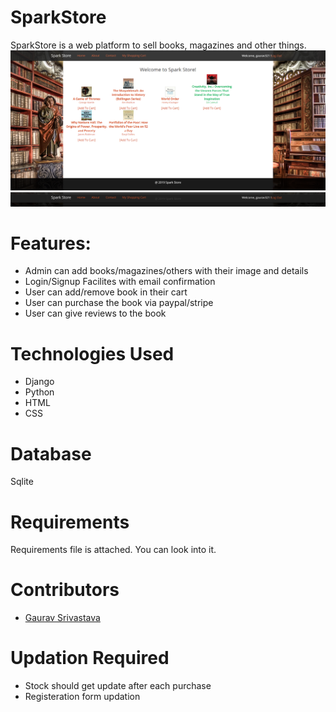 # SparkStore
SparkStore is a web platform to sell books, magazines and other things.
<img src="https://github.com/gaurav3210/SparkStore/blob/master/scrnli_7_14_2019_4-04-48%20PM.png">
<img src="https://github.com/gaurav3210/SparkStore/blob/master/scrnli_7_14_2019_4-09-45%20PM.png">
<h1>Features:</h1>
<ul>
  <li>Admin can add books/magazines/others with their image and details</li>
  <li>Login/Signup Facilites with email confirmation</li>
  <li>User can add/remove book in their cart</li>
  <li>User can purchase the book via paypal/stripe</li>
  <li>User can give reviews to the book</li>
</ul>
<h1>Technologies Used</h1>
<ul>
  <li>Django</li>
  <li>Python</li>
  <li>HTML</li>
  <li>CSS</li>
</ul>
<h1>Database</h1>
Sqlite


<h1>Requirements</h1>
Requirements file is attached. You can look into it.

<h1>Contributors</h1>
<ul>
  <li> <a href="https://github.com/gaurav3210">Gaurav Srivastava</a></li>
</ul>

<h1>Updation Required</h1>
<ul>
  
<li>Stock should get update after each purchase</li>
<li>Registeration form updation</li>
</ul>
